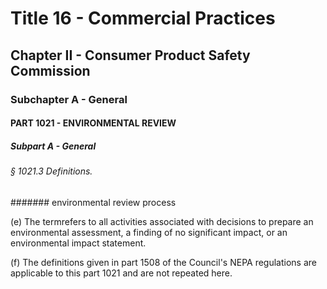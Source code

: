 
# Title 16 - Commercial Practices
## Chapter II - Consumer Product Safety Commission
### Subchapter A - General
#### PART 1021 - ENVIRONMENTAL REVIEW
##### Subpart A - General
###### § 1021.3 Definitions.
####### environmental review process

(e) The termrefers to all activities associated with decisions to prepare an environmental assessment, a finding of no significant impact, or an environmental impact statement.

(f) The definitions given in part 1508 of the Council's NEPA regulations are applicable to this part 1021 and are not repeated here.
